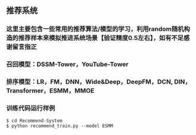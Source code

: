 ## 推荐系统
### 这里主要包含一些常用的推荐算法/模型的学习，利用random随机构造的推荐样本来模拟推进系统场景【验证精度0.5左右】，如有不足感谢留言指正
### 召回模型：DSSM-Tower，YouTube-Tower
### 排序模型：LR，FM，DNN，Wide&Deep，DeepFM，DCN, DIN，Transformer，ESMM，MMOE

### 训练代码运行样例
```
$ cd Recommend-System
$ python recommend_train.py --model ESMM
```